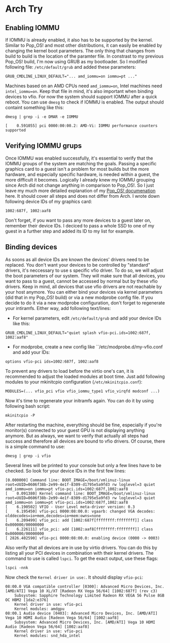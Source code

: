 # Arch Try
## Enabling IOMMU
If IOMMU is already enabled, it also has to be supported by the kernel. Similar to Pop_OS! and most other distributions, it can easily be enabled
by changing the kernel boot parameters. The only thing that changes from build to build is the location of the paramter file. In constrast to my 
previous Pop_OS! build, I'm now using GRUB as my bootloader. So I modified following file: ``/etc/default/grub`` and added these parameters:
```
GRUB_CMDLINE_LINUX_DEFAULT="... amd_iommu=on iommu=pt ..."
```
Machines based on an AMD CPUs need ``amd_iommu=on``, Intel machines need ``intel_iommu=on``. Keep that file in mind, it's also important when
binding devices to vfio. For now the system should support IOMMU after a quick reboot. You can use ``dmesg`` to check if IOMMU is enabled.
The output should containt something like this:
```
dmesg | grep -i -e DMAR -e IOMMU

[    0.591055] pci 0000:00:00.2: AMD-Vi: IOMMU performance counters supported
```

## Verifying IOMMU grups
Once IOMMU was enabled successfully, it's essential to verify that the IOMMU groups of the system are matching the goals. Passing a specific graphics
card to a guest isn't a problem for most builds but the more hardware, and especially specific hardware, is needed within a guest, the more difficult
it becomes. Logically I already knew my IOMMU grouping since Arch did not change anything in comparison to Pop_OS!. So I just leave my much more
detailed explanation of my [Pop_OS! documenation](../pop_os/first_try.md#Binding-the-GPU) here. It should cover all steps and does not differ
from Arch. I wrote down following device IDs of my graphics card:
```
1002:687f, 1002:aaf8
```
Don't forget, if you want to pass any more devices to a guest later on, remember their device IDs. I deciced to pass a whole SSD to one of my guest
in a further step and added its ID to my list for example.

## Binding devices
As soons as all device IDs are known the devices' drivers need to be replaced. You don't want your devices to be controlled by "standard" drivers, it's
neccessary to use s specific vfio driver. To do so, we will adjust the boot parameters of our system. They will make sure that all devices, you want to
pass to a guest, cannot be accessed by normal but by these vfio drivers. Keep in mind, all devices that use vfio drivers are not reachable by your host 
anymore. You can either bind your devices via kernel parameters (did that in my Pop_OS! build) or via a new modprobe config file. If you decide to do
it via a new modprobe configuration, don't forget to regenerate your intiramfs. Either way, add following text/lines:
- For kernel parameters, edit ``/etc/default/grub`` and add your device IDs like this:  
```
GRUB_CMDLINE_LINUX_DEFAULT="quiet splash vfio-pci.ids=1002:687f, 1002:aaf8"
```
- For modprobe, create a new config like ``/etc/modprobe.d/my-vfio.conf and add your IDs:  
```
options vfio-pci ids=1002:687f, 1002:aaf8
```
To prevent any drivers to load before the virtio one's can, it is recommended to adjust the loaded modules at boot time. Just add following modules to your
mkinitcpio configuration (``/etc/mkinitcpio.conf``):
```
MODULES=(... vfio_pci vfio vfio_iommu_type1 vfio_virqfd modconf ...)
```
Now it's time to regenerate your initramfs again. You can do it by using following bash script:
```
mkinitcpio -P
```
After restarting the machine, everything should be fine, especially if you're monitor(s) connected to your guest GPU is not displaying anything
anymore. But as always, we want to verify that actually all steps had success and therefore all devices are bound to vfio drivers. Of course, there
is a simple command to use:
```
dmesg | grep -i vfio
```
Several lines will be printed to your console but only a few lines have to be checked. So look for your device IDs in the first few lines:
```
[0.000000] Command line: BOOT_IMAGE=/boot/vmlinuz-linux root=UUID=0606f38b-2e99-4e1f-8309-d1795e5a9fd3 rw loglevel=3 quiet amd_iommu=on iommu=pt vfio-pci.ids=1002:687f,1002:aaf8
[    0.091380] Kernel command line: BOOT_IMAGE=/boot/vmlinuz-linux root=UUID=0606f38b-2e99-4e1f-8309-d1795e5a9fd3 rw loglevel=3 quiet amd_iommu=on iommu=pt vfio-pci.ids=1002:687f,1002:aaf8
[    6.190502] VFIO - User Level meta-driver version: 0.3
[    6.195450] vfio-pci 0000:08:00.0: vgaarb: changed VGA decodes: olddecodes=io+mem,decodes=io+mem:owns=none
[    6.209499] vfio_pci: add [1002:687f[ffffffff:ffffffff]] class 0x000000/00000000
[    6.226111] vfio_pci: add [1002:aaf8[ffffffff:ffffffff]] class 0x000000/00000000
[ 2826.402590] vfio-pci 0000:08:00.0: enabling device (0000 -> 0003)

```
Also verify that all devices are in use by virtio drivers. You can do this by  listing all your PCI devices in combination with their kernel drivers. The
command to use is called ``lspci``. To get the exact output, use these flags:
```
lspci -nnk
```
Now check the ``Kernel driver in use:``. It should display ``vfio-pci``:
```
08:00.0 VGA compatible controller [0300]: Advanced Micro Devices, Inc. [AMD/ATI] Vega 10 XL/XT [Radeon RX Vega 56/64] [1002:687f] (rev c3)
	Subsystem: Sapphire Technology Limited Radeon RX VEGA 56 Pulse 8GB OC HBM2 [1da2:e376]
	Kernel driver in use: vfio-pci
	Kernel modules: amdgpu
08:00.1 Audio device [0403]: Advanced Micro Devices, Inc. [AMD/ATI] Vega 10 HDMI Audio [Radeon Vega 56/64] [1002:aaf8]
	Subsystem: Advanced Micro Devices, Inc. [AMD/ATI] Vega 10 HDMI Audio [Radeon Vega 56/64] [1002:aaf8]
	Kernel driver in use: vfio-pci
	Kernel modules: snd_hda_intel
```